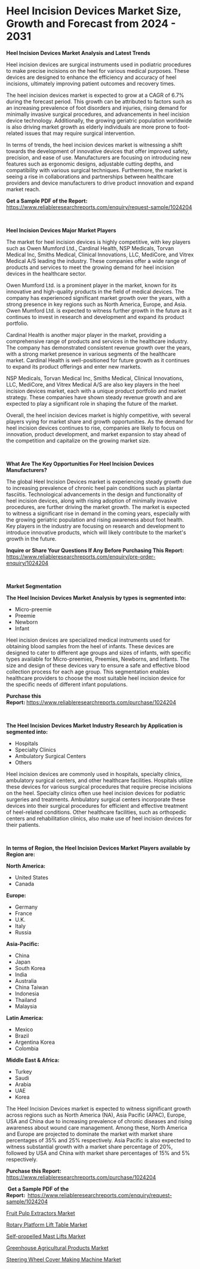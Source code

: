 <p><h1>Heel Incision Devices Market Size, Growth and Forecast from 2024 - 2031</h1></p><p><strong>Heel Incision Devices Market Analysis and Latest Trends</strong></p>
<p><p>Heel incision devices are surgical instruments used in podiatric procedures to make precise incisions on the heel for various medical purposes. These devices are designed to enhance the efficiency and accuracy of heel incisions, ultimately improving patient outcomes and recovery times.</p><p>The heel incision devices market is expected to grow at a CAGR of 6.7% during the forecast period. This growth can be attributed to factors such as an increasing prevalence of foot disorders and injuries, rising demand for minimally invasive surgical procedures, and advancements in heel incision device technology. Additionally, the growing geriatric population worldwide is also driving market growth as elderly individuals are more prone to foot-related issues that may require surgical intervention.</p><p>In terms of trends, the heel incision devices market is witnessing a shift towards the development of innovative devices that offer improved safety, precision, and ease of use. Manufacturers are focusing on introducing new features such as ergonomic designs, adjustable cutting depths, and compatibility with various surgical techniques. Furthermore, the market is seeing a rise in collaborations and partnerships between healthcare providers and device manufacturers to drive product innovation and expand market reach.</p></p>
<p><strong>Get a Sample PDF of the Report:&nbsp;</strong> <a href="https://www.reliableresearchreports.com/enquiry/request-sample/1024204">https://www.reliableresearchreports.com/enquiry/request-sample/1024204</a></p>
<p>&nbsp;</p>
<p><strong>Heel Incision Devices Major Market Players</strong></p>
<p><p>The market for heel incision devices is highly competitive, with key players such as Owen Mumford Ltd., Cardinal Health, NSP Medicals, Torvan Medical Inc, Smiths Medical, Clinical Innovations, LLC, MediCore, and Vitrex Medical A/S leading the industry. These companies offer a wide range of products and services to meet the growing demand for heel incision devices in the healthcare sector.</p><p>Owen Mumford Ltd. is a prominent player in the market, known for its innovative and high-quality products in the field of medical devices. The company has experienced significant market growth over the years, with a strong presence in key regions such as North America, Europe, and Asia. Owen Mumford Ltd. is expected to witness further growth in the future as it continues to invest in research and development and expand its product portfolio.</p><p>Cardinal Health is another major player in the market, providing a comprehensive range of products and services in the healthcare industry. The company has demonstrated consistent revenue growth over the years, with a strong market presence in various segments of the healthcare market. Cardinal Health is well-positioned for future growth as it continues to expand its product offerings and enter new markets.</p><p>NSP Medicals, Torvan Medical Inc, Smiths Medical, Clinical Innovations, LLC, MediCore, and Vitrex Medical A/S are also key players in the heel incision devices market, each with a unique product portfolio and market strategy. These companies have shown steady revenue growth and are expected to play a significant role in shaping the future of the market.</p><p>Overall, the heel incision devices market is highly competitive, with several players vying for market share and growth opportunities. As the demand for heel incision devices continues to rise, companies are likely to focus on innovation, product development, and market expansion to stay ahead of the competition and capitalize on the growing market size.</p></p>
<p>&nbsp;</p>
<p><strong>What Are The Key Opportunities For Heel Incision Devices Manufacturers?</strong></p>
<p><p>The global Heel Incision Devices market is experiencing steady growth due to increasing prevalence of chronic heel pain conditions such as plantar fasciitis. Technological advancements in the design and functionality of heel incision devices, along with rising adoption of minimally invasive procedures, are further driving the market growth. The market is expected to witness a significant rise in demand in the coming years, especially with the growing geriatric population and rising awareness about foot health. Key players in the industry are focusing on research and development to introduce innovative products, which will likely contribute to the market's growth in the future.</p></p>
<p><strong>Inquire or Share Your Questions If Any Before Purchasing This Report:</strong> <a href="https://www.reliableresearchreports.com/enquiry/pre-order-enquiry/1024204">https://www.reliableresearchreports.com/enquiry/pre-order-enquiry/1024204</a></p>
<p>&nbsp;</p>
<p><strong>Market Segmentation</strong></p>
<p><strong>The Heel Incision Devices Market Analysis by types is segmented into:</strong></p>
<p><ul><li>Micro-preemie</li><li>Preemie</li><li>Newborn</li><li>Infant</li></ul></p>
<p><p>Heel incision devices are specialized medical instruments used for obtaining blood samples from the heel of infants. These devices are designed to cater to different age groups and sizes of infants, with specific types available for Micro-preemies, Preemies, Newborns, and Infants. The size and design of these devices vary to ensure a safe and effective blood collection process for each age group. This segmentation enables healthcare providers to choose the most suitable heel incision device for the specific needs of different infant populations.</p></p>
<p><strong>Purchase this Report:&nbsp;</strong><a href="https://www.reliableresearchreports.com/purchase/1024204">https://www.reliableresearchreports.com/purchase/1024204</a></p>
<p>&nbsp;</p>
<p><strong>The Heel Incision Devices Market Industry Research by Application is segmented into:</strong></p>
<p><ul><li>Hospitals</li><li>Specialty Clinics</li><li>Ambulatory Surgical Centers</li><li>Others</li></ul></p>
<p><p>Heel incision devices are commonly used in hospitals, specialty clinics, ambulatory surgical centers, and other healthcare facilities. Hospitals utilize these devices for various surgical procedures that require precise incisions on the heel. Specialty clinics often use heel incision devices for podiatric surgeries and treatments. Ambulatory surgical centers incorporate these devices into their surgical procedures for efficient and effective treatment of heel-related conditions. Other healthcare facilities, such as orthopedic centers and rehabilitation clinics, also make use of heel incision devices for their patients.</p></p>
<p>&nbsp;</p>
<p><strong>In terms of Region, the Heel Incision Devices Market Players available by Region are:</strong></p>
<p>
    <p> <strong> North America: </strong>
        <ul>
            <li>United States</li>
            <li>Canada</li>
        </ul>
        </p> 
    <p> <strong> Europe: </strong>
        <ul>
            <li>Germany</li>
            <li>France</li>
            <li>U.K.</li>
            <li>Italy</li>
            <li>Russia</li>
        </ul>
        </p> 
    <p> <strong> Asia-Pacific: </strong>
        <ul>
            <li>China</li>
            <li>Japan</li>
            <li>South Korea</li>
            <li>India</li>
            <li>Australia</li>
            <li>China Taiwan</li>
            <li>Indonesia</li>
            <li>Thailand</li>
            <li>Malaysia</li>
        </ul>
        </p> 
    <p> <strong> Latin America: </strong>
        <ul>
            <li>Mexico</li>
            <li>Brazil</li>
            <li>Argentina Korea</li>
            <li>Colombia</li>
        </ul>
        </p> 
    <p> <strong> Middle East & Africa: </strong>
        <ul>
            <li>Turkey</li>
            <li>Saudi</li>
            <li>Arabia</li>
            <li>UAE</li>
            <li>Korea</li>
        </ul>
    </p>
    </p>
<p><p>The Heel Incision Devices market is expected to witness significant growth across regions such as North America (NA), Asia Pacific (APAC), Europe, USA and China due to increasing prevalence of chronic diseases and rising awareness about wound care management. Among these, North America and Europe are projected to dominate the market with market share percentages of 35% and 25% respectively. Asia Pacific is also expected to witness substantial growth with a market share percentage of 20%, followed by USA and China with market share percentages of 15% and 5% respectively.</p></p>
<p><strong>Purchase this Report: </strong><a href="https://www.reliableresearchreports.com/purchase/1024204">https://www.reliableresearchreports.com/purchase/1024204</a></p>
<p>&nbsp;<strong>Get a Sample PDF of the Report:&nbsp;&nbsp;</strong><a href="https://www.reliableresearchreports.com/enquiry/request-sample/1024204">https://www.reliableresearchreports.com/enquiry/request-sample/1024204</a></p>
<p><strong></strong></p>
<p><p><a href="https://medium.com/@christianhunter987/fruit-pulp-extractors-market-comprehensive-assessment-by-type-application-and-geography-62524daa3949">Fruit Pulp Extractors Market</a></p><p><a href="https://medium.com/@christianhunter987/rotary-platform-lift-table-market-furnishes-information-on-market-share-market-trends-and-market-f397c3db7f4f">Rotary Platform Lift Table Market</a></p><p><a href="https://medium.com/@christianhunter987/self-propelled-mast-lifts-market-trends-forecast-and-competitive-analysis-to-2031-730b1b25d437">Self-propelled Mast Lifts Market</a></p><p><a href="https://github.com/nicholepatriciadoylenwnrjr0/Market-Research-Report-List-1/blob/main/greenhouse-agricultural-products-market.md">Greenhouse Agricultural Products Market</a></p><p><a href="https://medium.com/@geovanyjast76845/steering-wheel-cover-making-machine-market-competitive-analysis-market-trends-and-forecast-to-e215c81b1cf0">Steering Wheel Cover Making Machine Market</a></p></p>